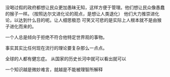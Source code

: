 没喝过假的政府都想让民众更加愚昧无知，这样方便于管理。他们想让民众像愚蠢的猴子一样。（按照达尔文进化论的观点，是想让人类退化）
他们大力推崇进化论，以达到什么目的呢。让人细思极恐
可笑又可悲的是实际上人根本就不是由猴子进化而来的。

一个人总是倾向于拒绝不符合他特定世界观的事物。

事实其实比任何现在流行的理论要复杂那么一点点。

全球的人都有健忘症。
从国家的历史长河中就可以看出就可以

一个知识越是微妙难言，就越是不能被理智所解释